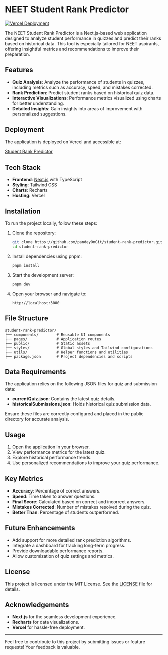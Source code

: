 # NEET Student Rank Predictor

[![Vercel Deployment](https://vercel.com/button)](https://student-rank-predictor-seven.vercel.app)

The NEET Student Rank Predictor is a Next.js-based web application designed to analyze student performance in quizzes and predict their ranks based on historical data. This tool is especially tailored for NEET aspirants, offering insightful metrics and recommendations to improve their preparation.

## Features

- **Quiz Analysis**: Analyze the performance of students in quizzes, including metrics such as accuracy, speed, and mistakes corrected.
- **Rank Prediction**: Predict student ranks based on historical quiz data.
- **Interactive Visualizations**: Performance metrics visualized using charts for better understanding.
- **Detailed Insights**: Gain insights into areas of improvement with personalized suggestions.

## Deployment

The application is deployed on Vercel and accessible at:

[Student Rank Predictor](https://student-rank-predictor-seven.vercel.app)

## Tech Stack

- **Frontend**: [Next.js](https://nextjs.org/) with TypeScript
- **Styling**: Tailwind CSS
- **Charts**: Recharts
- **Hosting**: Vercel

## Installation

To run the project locally, follow these steps:

1. Clone the repository:
   ```bash
   git clone https://github.com/pandeyOnGit/student-rank-predictor.git
   cd student-rank-predictor
   ```

2. Install dependencies using pnpm:
   ```bash
   pnpm install
   ```

3. Start the development server:
   ```bash
   pnpm dev
   ```

4. Open your browser and navigate to:
   ```
   http://localhost:3000
   ```

## File Structure

```
student-rank-predictor/
├── components/        # Reusable UI components
├── pages/             # Application routes
├── public/            # Static assets
├── styles/            # Global styles and Tailwind configurations
├── utils/             # Helper functions and utilities
├── package.json       # Project dependencies and scripts
```

## Data Requirements

The application relies on the following JSON files for quiz and submission data:

- **currentQuiz.json**: Contains the latest quiz details.
- **historicalSubmissions.json**: Holds historical quiz submission data.

Ensure these files are correctly configured and placed in the public directory for accurate analysis.

## Usage

1. Open the application in your browser.
2. View performance metrics for the latest quiz.
3. Explore historical performance trends.
4. Use personalized recommendations to improve your quiz performance.

## Key Metrics

- **Accuracy**: Percentage of correct answers.
- **Speed**: Time taken to answer questions.
- **Final Score**: Calculated based on correct and incorrect answers.
- **Mistakes Corrected**: Number of mistakes resolved during the quiz.
- **Better Than**: Percentage of students outperformed.

## Future Enhancements

- Add support for more detailed rank prediction algorithms.
- Integrate a dashboard for tracking long-term progress.
- Provide downloadable performance reports.
- Allow customization of quiz settings and metrics.

## License

This project is licensed under the MIT License. See the [LICENSE](LICENSE) file for details.

## Acknowledgements

- **Next.js** for the seamless development experience.
- **Recharts** for data visualizations.
- **Vercel** for hassle-free deployment.

---

Feel free to contribute to this project by submitting issues or feature requests! Your feedback is valuable.

